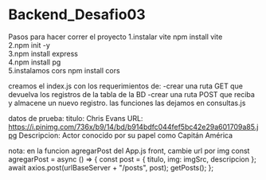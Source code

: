 # Backend_Desafio03
Pasos para hacer correr el proyecto
   1.instalar vite npm install vite<br>
   2.npm init -y<br>
   3.npm install express<br>
   4.npm install pg<br>
   5.instalamos cors npm install cors<br>

creamos el index.js  con los requerimientos de:
-crear una ruta GET que devuelva los registros de la tabla de la BD
-crear una ruta POST que reciba y almacene un nuevo registro.
las funciones las dejamos en consultas.js

datos de prueba:
titulo:
Chris Evans
URL:
https://i.pinimg.com/736x/b9/14/bd/b914bdfc044fef5bc42e29a601709a85.jpg
Descripcion:
Actor conocido por su papel como Capitán América


nota: en la funcion agregarPost del App.js front, cambie url por img
  const agregarPost = async () => {
    const post = { titulo, img: imgSrc, descripcion };
    await axios.post(urlBaseServer + "/posts", post);
    getPosts();
  };
